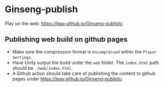 # Ginseng-publish

Play on the web: https://leav.github.io/Ginseng-publish/

## Publishing web build on github pages

- Make sure the compression format is `Uncompressed` within the `Player Settings`.
- Have Unity output the build under the `web` folder. The `index.html` path should be `./web/index.html`.
- A Github action should take care of publishing the content to github pages under https://leav.github.io/Ginseng-publish/.